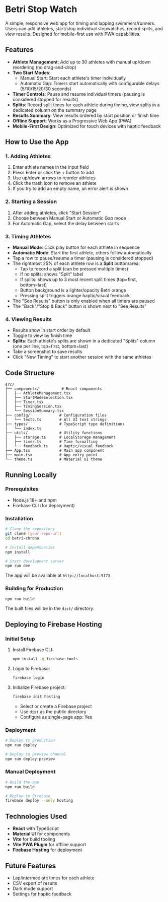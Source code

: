 # Betri Stop Watch

A simple, responsive web app for timing and lapping swimmers/runners. Users can add athletes, start/stop individual stopwatches, record splits, and view results. Designed for mobile-first use with PWA capabilities.

## Features

- **Athlete Management**: Add up to 30 athletes with manual up/down reordering (no drag-and-drop)
- **Two Start Modes**: 
  - Manual Start: Start each athlete's timer individually
  - Automatic Gap: Timers start automatically with configurable delays (5/10/15/20/30 seconds)
- **Timer Controls**: Pause and resume individual timers (pausing is considered stopped for results)
- **Splits**: Record split times for each athlete during timing, view splits in a dedicated column on the summary page
- **Results Summary**: View results ordered by start position or finish time
- **Offline Support**: Works as a Progressive Web App (PWA)
- **Mobile-First Design**: Optimized for touch devices with haptic feedback

## How to Use the App

### 1. Adding Athletes
1. Enter athlete names in the input field
2. Press Enter or click the + button to add
3. Use up/down arrows to reorder athletes
4. Click the trash icon to remove an athlete
5. If you try to add an empty name, an error alert is shown

### 2. Starting a Session
1. After adding athletes, click "Start Session"
2. Choose between Manual Start or Automatic Gap mode
3. For Automatic Gap, select the delay between starts

### 3. Timing Athletes
- **Manual Mode**: Click play button for each athlete in sequence
- **Automatic Mode**: Start the first athlete, others follow automatically
- Tap a row to pause/resume a timer (pausing is considered stopped)
- The rightmost 25% of each athlete row is a **Split** button/area:
  - Tap to record a split (can be pressed multiple times)
  - If no splits: shows "Split" label
  - If splits: shows up to 3 most recent split times (top=first, bottom=last)
  - Button background is a lighter/opacity Betri orange
  - Pressing split triggers orange haptic/visual feedback
- The "See Results" button is only enabled when all timers are paused
- The "Back"/"Stop & Back" button is shown next to "See Results"

### 4. Viewing Results
- Results show in start order by default
- Toggle to view by finish time
- **Splits**: Each athlete's splits are shown in a dedicated "Splits" column (one per line, top=first, bottom=last)
- Take a screenshot to save results
- Click "New Timing" to start another session with the same athletes

## Code Structure

```
src/
├── components/          # React components
│   ├── AthleteManagement.tsx
│   ├── StartModeSelection.tsx
│   ├── Timer.tsx
│   ├── TimingSession.tsx
│   └── SessionSummary.tsx
├── config/             # Configuration files
│   └── texts.ts        # All UI text strings
├── types/              # TypeScript type definitions
│   └── index.ts
├── utils/              # Utility functions
│   ├── storage.ts      # LocalStorage management
│   ├── timer.ts        # Time formatting
│   └── feedback.ts     # Haptic/visual feedback
├── App.tsx             # Main app component
├── main.tsx            # App entry point
└── theme.ts            # Material UI theme
```

## Running Locally

### Prerequisites
- Node.js 18+ and npm
- Firebase CLI (for deployment)

### Installation
```bash
# Clone the repository
git clone [your-repo-url]
cd betri-chrono

# Install dependencies
npm install

# Start development server
npm run dev
```

The app will be available at `http://localhost:5173`

### Building for Production
```bash
npm run build
```

The built files will be in the `dist/` directory.

## Deploying to Firebase Hosting

### Initial Setup
1. Install Firebase CLI:
   ```bash
   npm install -g firebase-tools
   ```

2. Login to Firebase:
   ```bash
   firebase login
   ```

3. Initialize Firebase project:
   ```bash
   firebase init hosting
   ```
   - Select or create a Firebase project
   - Use `dist` as the public directory
   - Configure as single-page app: Yes

### Deployment
```bash
# Deploy to production
npm run deploy

# Deploy to preview channel
npm run deploy:preview
```

### Manual Deployment
```bash
# Build the app
npm run build

# Deploy to Firebase
firebase deploy --only hosting
```

## Technologies Used

- **React** with TypeScript
- **Material UI** for components
- **Vite** for build tooling
- **Vite PWA Plugin** for offline support
- **Firebase Hosting** for deployment

## Future Features

- Lap/intermediate times for each athlete
- CSV export of results
- Dark mode support
- Settings for haptic feedback
